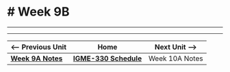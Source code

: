 # # Week 9B



<hr><hr>


| <-- Previous Unit | Home | Next Unit -->
| --- | --- | --- 
| [**Week 9A Notes**](08B.md)  |  [**IGME-330 Schedule**](../schedule.md) | Week 10A Notes
